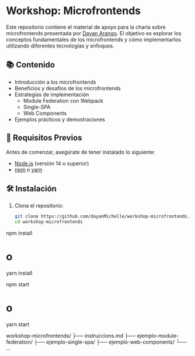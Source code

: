 # Workshop: Microfrontends

Este repositorio contiene el material de apoyo para la charla sobre microfrontends presentada por [Dayan Arango](https://github.com/dayanMichelle). El objetivo es explorar los conceptos fundamentales de los microfrontends y cómo implementarlos utilizando diferentes tecnologías y enfoques.

## 📚 Contenido

- Introducción a los microfrontends
- Beneficios y desafíos de los microfrontends
- Estrategias de implementación
  - Module Federation con Webpack
  - Single-SPA
  - Web Components
- Ejemplos prácticos y demostraciones

## 🚀 Requisitos Previos

Antes de comenzar, asegúrate de tener instalado lo siguiente:

- [Node.js](https://nodejs.org/) (versión 14 o superior)
- [npm](https://www.npmjs.com/) o [yarn](https://yarnpkg.com/)

## 🛠️ Instalación

1. Clona el repositorio:

   ```bash
   git clone https://github.com/dayanMichelle/workshop-microfrontends.git
   cd workshop-microfrontends

npm install
# o
yarn install

npm start
# o
yarn start

workshop-microfrontends/
├── instruccions.md
├── ejemplo-module-federation/
├── ejemplo-single-spa/
├── ejemplo-web-components/
└── ...
